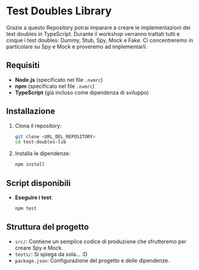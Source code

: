 # Test Doubles Library

Grazie a questo Repository potrai imparare a creare le implementazioni dei test doubles in TypeScript. 
Durante il workshop verranno trattati tutti e cinque i test doubles: Dummy, Stub, Spy, Mock e Fake.
Ci concentreremo in particolare su Spy e Mock e proveremo ad implementarli.

## Requisiti

- **Node.js** (specificato nel file `.nvmrc`)
- **npm** (specificato nel file `.nvmrc`)
- **TypeScript** (già incluso come dipendenza di sviluppo)

## Installazione

1. Clona il repository:
   ```bash
   git clone <URL_DEL_REPOSITORY>
   cd test-doubles-lib

2. Installa le dipendenze:
   ```bash
   npm install
   ```

## Script disponibili

- **Eseguire i test**:
  ```bash
  npm test
  ```

## Struttura del progetto

- `src/`: Contiene un semplice codice di produzione che sfrutteremo per creare Spy e Mock.
- `tests/`: Si spiega da sola... :D 
- `package.json`: Configurazione del progetto e delle dipendenze.
